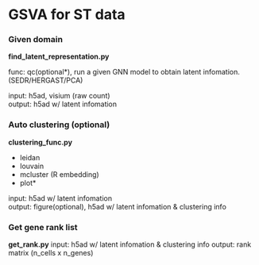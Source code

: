 # GSVA for ST data
### Given domain
**find_latent_representation.py**

func: qc(optional*), run a given GNN model to obtain latent infomation. (SEDR/HERGAST/PCA)

input: h5ad, visium (raw count)  
output: h5ad w/ latent infomation

### Auto clustering (optional)
**clustering_func.py**

- leidan
- louvain  
- mcluster (R embedding)  
- plot*  

input: h5ad w/ latent infomation  
output: figure(optional), h5ad w/ latent infomation & clustering info

### Get gene rank list
**get_rank.py**
input: h5ad w/ latent infomation & clustering info
output: rank matrix (n_cells x n_genes)
